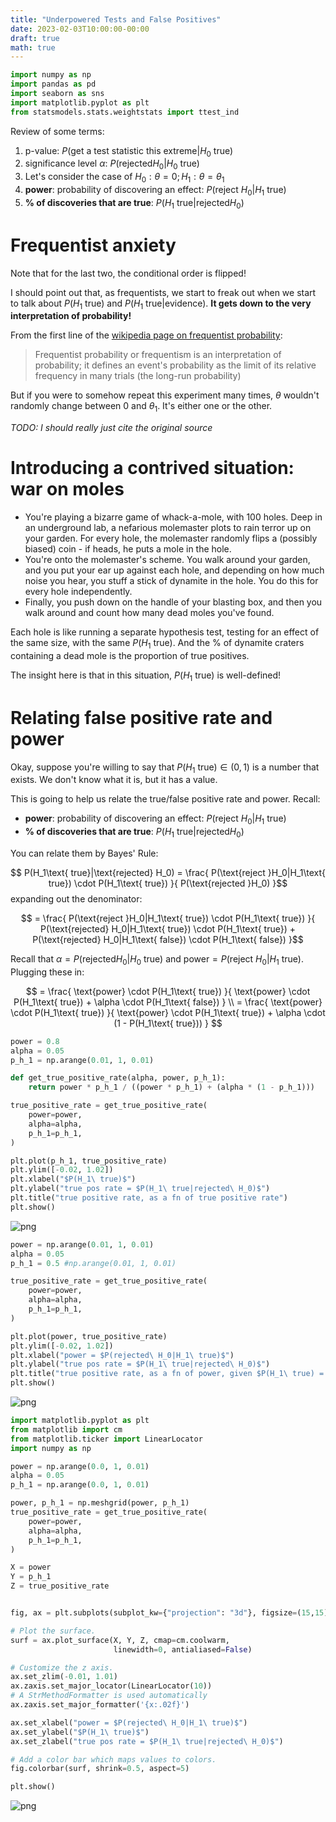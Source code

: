 ```yaml
---
title: "Underpowered Tests and False Positives"
date: 2023-02-03T10:00:00-00:00
draft: true
math: true
---
```


```python
import numpy as np
import pandas as pd
import seaborn as sns
import matplotlib.pyplot as plt
from statsmodels.stats.weightstats import ttest_ind
```

<!-- TODO: this isn't organized very well. I think i should state it first as a question. -->

Review of some terms:
1. p-value: $P(\text{get a test statistic this extreme}|H_0\text{ true})$
2. significance level $\alpha$: $P(\text{rejected} H_0|H_0\text{ true})$
2. Let's consider the case of $H_0: \theta = 0; H_1: \theta = \theta_1$
3. **power**: probability of discovering an effect: $P(\text{reject }H_0|H_1\text{ true})$
4. **% of discoveries that are true**: $P(H_1\text{ true}|\text{rejected} H_0)$

# Frequentist anxiety

Note that for the last two, the conditional order is flipped!

I should point out that, as frequentists, we start to freak out when we start to talk about $P(H_1\text{ true})$ and $P(H_1\text{ true}|\text{evidence})$. **It gets down to the very interpretation of probability!**

From the first line of the [wikipedia page on frequentist probability](https://en.wikipedia.org/wiki/Frequentist_probability):

> Frequentist probability or frequentism is an interpretation of probability; it defines an event's probability as the limit of its relative frequency in many trials (the long-run probability)

But if you were to somehow repeat this experiment many times, $\theta$ wouldn't randomly change between $0$ and $\theta_1$. It's either one or the other.

*TODO: I should really just cite the original source*

# Introducing a contrived situation: war on moles

* You're playing a bizarre game of whack-a-mole, with 100 holes. Deep in an underground lab, a nefarious molemaster plots to rain terror up on your garden. For every hole, the molemaster randomly flips a (possibly biased) coin - if heads, he puts a mole in the hole.
* You're onto the molemaster's scheme. You walk around your garden, and you put your ear up against each hole, and depending on how much noise you hear, you stuff a stick of dynamite in the hole. You do this for every hole independently. 
* Finally, you push down on the handle of your blasting box, and then you walk around and count how many dead moles you've found.

Each hole is like running a separate hypothesis test, testing for an effect of the same size, with the same $P(H_1\text{ true})$. And the % of dynamite craters containing a dead mole is the proportion of true positives.

The insight here is that in this situation, $P(H_1\text{ true})$ is well-defined!


# Relating false positive rate and power

Okay, suppose you're willing to say that $P(H_1\text{ true}) \in (0, 1)$ is a number that exists. We don't know what it is, but it has a value.

This is going to help us relate the true/false positive rate and power. Recall:

* **power**: probability of discovering an effect: $P(\text{reject }H_0|H_1\text{ true})$
* **% of discoveries that are true**: $P(H_1\text{ true}|\text{rejected} H_0)$

You can relate them by Bayes' Rule:

$$
P(H_1\text{ true}|\text{rejected} H_0) = \frac{
    P(\text{reject }H_0|H_1\text{ true}) \cdot P(H_1\text{ true})
}{
    P(\text{rejected }H_0)
}$$ 
expanding out the denominator:

$$
= \frac{
    P(\text{reject }H_0|H_1\text{ true}) \cdot P(H_1\text{ true})
}{
    P(\text{rejected} H_0|H_1\text{ true}) \cdot P(H_1\text{ true}) +
    P(\text{rejected} H_0|H_1\text{ false}) \cdot P(H_1\text{ false})
}$$

Recall that $\alpha = P(\text{rejected} H_0|H_0\text{ true})$ and $\text{power} = P(\text{reject }H_0|H_1\text{ true})$. Plugging these in:

$$
= \frac{
    \text{power} \cdot P(H_1\text{ true})
}{
    \text{power} \cdot P(H_1\text{ true}) +
    \alpha \cdot P(H_1\text{ false})
} \\
= \frac{
    \text{power} \cdot P(H_1\text{ true})
}{
    \text{power} \cdot P(H_1\text{ true}) +
    \alpha \cdot (1 - P(H_1\text{ true}))
}
$$


```python
power = 0.8
alpha = 0.05
p_h_1 = np.arange(0.01, 1, 0.01)

def get_true_positive_rate(alpha, power, p_h_1):
    return power * p_h_1 / ((power * p_h_1) + (alpha * (1 - p_h_1)))

true_positive_rate = get_true_positive_rate(
    power=power, 
    alpha=alpha, 
    p_h_1=p_h_1,
)

plt.plot(p_h_1, true_positive_rate)
plt.ylim([-0.02, 1.02])
plt.xlabel("$P(H_1\ true)$")
plt.ylabel("true pos rate = $P(H_1\ true|rejected\ H_0)$")
plt.title("true positive rate, as a fn of true positive rate")
plt.show()
```


    
![png](/output_2_0.png)
    



```python
power = np.arange(0.01, 1, 0.01)
alpha = 0.05
p_h_1 = 0.5 #np.arange(0.01, 1, 0.01)

true_positive_rate = get_true_positive_rate(
    power=power, 
    alpha=alpha, 
    p_h_1=p_h_1,
)

plt.plot(power, true_positive_rate)
plt.ylim([-0.02, 1.02])
plt.xlabel("power = $P(rejected\ H_0|H_1\ true)$")
plt.ylabel("true pos rate = $P(H_1\ true|rejected\ H_0)$")
plt.title("true positive rate, as a fn of power, given $P(H_1\ true) = %.2f$"%p_h_1)
plt.show()
```


    
![png](/output_3_0.png)
    



```python
import matplotlib.pyplot as plt
from matplotlib import cm
from matplotlib.ticker import LinearLocator
import numpy as np

power = np.arange(0.0, 1, 0.01)
alpha = 0.05
p_h_1 = np.arange(0.0, 1, 0.01)

power, p_h_1 = np.meshgrid(power, p_h_1)
true_positive_rate = get_true_positive_rate(
    power=power, 
    alpha=alpha, 
    p_h_1=p_h_1,
)

X = power
Y = p_h_1
Z = true_positive_rate


fig, ax = plt.subplots(subplot_kw={"projection": "3d"}, figsize=(15,15))

# Plot the surface.
surf = ax.plot_surface(X, Y, Z, cmap=cm.coolwarm,
                       linewidth=0, antialiased=False)

# Customize the z axis.
ax.set_zlim(-0.01, 1.01)
ax.zaxis.set_major_locator(LinearLocator(10))
# A StrMethodFormatter is used automatically
ax.zaxis.set_major_formatter('{x:.02f}')

ax.set_xlabel("power = $P(rejected\ H_0|H_1\ true)$")
ax.set_ylabel("$P(H_1\ true)$")
ax.set_zlabel("true pos rate = $P(H_1\ true|rejected\ H_0)$")

# Add a color bar which maps values to colors.
fig.colorbar(surf, shrink=0.5, aspect=5)

plt.show()
```


    
![png](/output_4_0.png)
    

